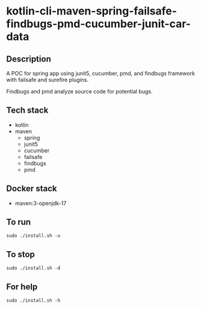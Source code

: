 # kotlin-cli-maven-spring-failsafe-findbugs-pmd-cucumber-junit-car-data

## Description
A POC for spring app using junit5, cucumber,
pmd, and findbugs framework with failsafe
and surefire plugins.

Findbugs and pmd analyze source code for
potential bugs.

## Tech stack
- kotlin
- maven
  - spring
  - junit5
  - cucumber
  - failsafe
  - findbugs
  - pmd

## Docker stack
- maven:3-openjdk-17

## To run
`sudo ./install.sh -u`

## To stop
`sudo ./install.sh -d`

## For help
`sudo ./install.sh -h`
